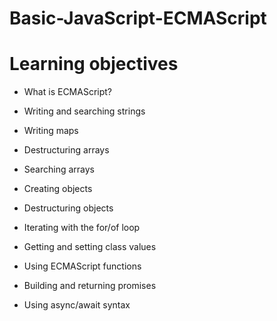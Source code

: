 # Basic-JavaScript-ECMAScript

# Learning objectives

- What is ECMAScript?

- Writing and searching strings

- Writing maps

- Destructuring arrays

- Searching arrays

- Creating objects

- Destructuring objects

- Iterating with the for/of loop

- Getting and setting class values

- Using ECMAScript functions

- Building and returning promises

- Using async/await syntax

